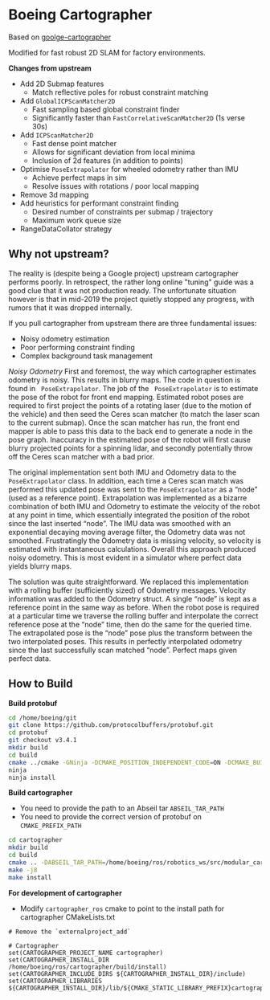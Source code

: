 # Boeing Cartographer

Based on [goolge-cartographer](https://github.com/googlecartographer/cartographer)

Modified for fast robust 2D SLAM for factory environments.

**Changes from upstream**
- Add 2D Submap features
  - Match reflective poles for robust constraint matching
- Add `GlobalICPScanMatcher2D`
  - Fast sampling based global constraint finder
  - Significantly faster than `FastCorrelativeScanMatcher2D` (1s verse 30s)
- Add `ICPScanMatcher2D`
  - Fast dense point matcher
  - Allows for significant deviation from local minima
  - Inclusion of 2d features (in addition to points)
- Optimise `PoseExtrapolator` for wheeled odometry rather than IMU
  - Achieve perfect maps in sim
  - Resolve issues with rotations / poor local mapping
- Remove 3d mapping
- Add heuristics for performant constraint finding
  - Desired number of constraints per submap / trajectory
  - Maximum work queue size
- RangeDataCollator strategy

## Why not upstream?

The reality is (despite being a Google project) upstream cartographer performs poorly. In retrospect, the rather long online "tuning" guide was a good clue that it was not production ready. The unfortunate situation however is that in mid-2019 the project quietly stopped any progress, with rumors that it was dropped internally.

If you pull cartographer from upstream there are three fundamental issues:
-	Noisy odometry estimation
-	Poor performing constraint finding
-	Complex background task management

*Noisy Odometry*
First and foremost, the way which cartographer estimates odometry is noisy. This results in blurry maps. The code in question is found in ` PoseExtrapolator`. The job of the ` PoseExtrapolator` is to estimate the pose of the robot for front end mapping. Estimated robot poses are required to first project the points of a rotating laser (due to the motion of the vehicle) and then seed the Ceres scan matcher (to match the laser scan to the current submap). Once the scan matcher has run, the front end mapper is able to pass this data to the back end to generate a node in the pose graph. Inaccuracy in the estimated pose of the robot will first cause blurry projected points for a spinning lidar, and secondly potentially throw off the Ceres scan matcher with a bad prior.

The original implementation sent both IMU and Odometry data to the `PoseExtrapolator` class. In addition, each time a Ceres scan match was performed this updated pose was sent to the `PoseExtrapolator` as a “node” (used as a reference point).  Extrapolation was implemented as a bizarre combination of both IMU and Odometry to estimate the velocity of the robot at any point in time, which essentially integrated the position of the robot since the last inserted “node”. The IMU data was smoothed with an exponential decaying moving average filter, the Odometry data was not smoothed. Frustratingly the Odometry data is missing velocity, so velocity is estimated with instantaneous calculations. Overall this approach produced noisy odometry. This is most evident in a simulator where perfect data yields blurry maps.

The solution was quite straightforward. We replaced this implementation with a rolling buffer (sufficiently sized) of Odometry messages. Velocity information was added to the Odometry struct. A single “node” is kept as a reference point in the same way as before. When the robot pose is required at a particular time we traverse the rolling buffer and interpolate the correct reference pose at the “node” time, then do the same for the queried time. The extrapolated pose is the “node” pose plus the transform between the two interpolated poses. This results in perfectly interpolated odometry since the last successfully scan matched “node”. Perfect maps given perfect data.


## How to Build

**Build protobuf**
```bash
cd /home/boeing/git
git clone https://github.com/protocolbuffers/protobuf.git
cd protobuf
git checkout v3.4.1
mkdir build
cd build
cmake ../cmake -GNinja -DCMAKE_POSITION_INDEPENDENT_CODE=ON -DCMAKE_BUILD_TYPE=Release -Dprotobuf_BUILD_TESTS=OFF -DCMAKE_INSTALL_PREFIX=install
ninja
ninja install
```

**Build cartographer**
- You need to provide the path to an Abseil tar `ABSEIL_TAR_PATH`
- You need to provide the correct version of protobuf on `CMAKE_PREFIX_PATH`
```bash
cd cartographer
mkdir build
cd build
cmake .. -DABSEIL_TAR_PATH=/home/boeing/ros/robotics_ws/src/modular_cartographer/cartographer_ros/dependencies/abseil-cpp-7b46e1d31a6b08b1c6da2a13e7b151a20446fa07.tar.gz -DCMAKE_PREFIX_PATH=/home/boeing/git/protobuf/build/install -DCMAKE_INSTALL_PREFIX=install -DCMAKE_BUILD_TYPE=RelWithDebInfo -DBUILD_TESTS:BOOL=Off
make -j8
make install
```

**For development of cartographer**
- Modify `cartographer_ros` cmake to point to the install path for cartographer
CMakeLists.txt
```
# Remove the `externalproject_add`

# Cartographer
set(CARTOGRAPHER_PROJECT_NAME cartographer)
set(CARTOGRAPHER_INSTALL_DIR /home/boeing/ros/cartographer/build/install)
set(CARTOGRAPHER_INCLUDE_DIRS ${CARTOGRAPHER_INSTALL_DIR}/include)
set(CARTOGRAPHER_LIBRARIES ${CARTOGRAPHER_INSTALL_DIR}/lib/${CMAKE_STATIC_LIBRARY_PREFIX}cartographer${CMAKE_STATIC_LIBRARY_SUFFIX})

```
